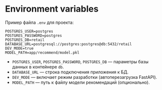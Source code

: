 # Environment variables

Пример файла `.env` для проекта:

```
POSTGRES_USER=postgres
POSTGRES_PASSWORD=postgres
POSTGRES_DB=retail
DATABASE_URL=postgresql://postgres:postgres@db:5432/retail
DEV_MODE=true
MODEL_PATH=app/recommend/model.pkl
```

- `POSTGRES_USER`, `POSTGRES_PASSWORD`, `POSTGRES_DB` — параметры базы данных в контейнере `db`.
- `DATABASE_URL` — строка подключения приложения к БД.
- `DEV_MODE` — включает режим разработки (автоперезагрузка FastAPI).
- `MODEL_PATH` — путь к файлу модели рекомендаций (опционально).

